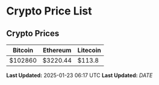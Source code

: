 # Crypto Price List

## Crypto Prices
| Bitcoin | Ethereum | Litecoin |
| ------- | -------- | -------- |
| $102860 | $3220.44 | $113.8 |
**Last Updated:** 2025-01-23 06:17 UTC
**Last Updated:** $DATE$
